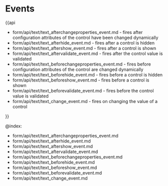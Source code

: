 Events 
==========

{{api

- form/api/text/text_afterchangeproperties_event.md - fires after configuration attributes of the control have been changed dynamically
- form/api/text/text_afterhide_event.md - fires after a control is hidden
- form/api/text/text_aftershow_event.md - fires after a control is shown
- form/api/text/text_aftervalidate_event.md - fires after the control value is validated
- form/api/text/text_beforechangeproperties_event.md - fires before configuration attributes of the control are changed dynamically
- form/api/text/text_beforehide_event.md - fires before a control is hidden
- form/api/text/text_beforeshow_event.md - fires before a control is shown
- form/api/text/text_beforevalidate_event.md - fires before the control value is validated
- form/api/text/text_change_event.md - fires on changing the value of a control


}}
    
@index:
- form/api/text/text_afterchangeproperties_event.md
- form/api/text/text_afterhide_event.md
- form/api/text/text_aftershow_event.md
- form/api/text/text_aftervalidate_event.md
- form/api/text/text_beforechangeproperties_event.md
- form/api/text/text_beforehide_event.md
- form/api/text/text_beforeshow_event.md
- form/api/text/text_beforevalidate_event.md
- form/api/text/text_change_event.md
